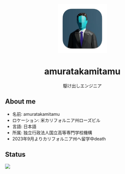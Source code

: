 <p align="center">
    <img src="icon.png" height="160">
    <h1 align="center">amuratakamitamu</h1>
    <p align="center">駆け出しエンジニア</p>
</p>

## About me
- 名前: amuratakamitamu
- ロケーション: 米カリフォルニア州ローズビル
- 言語: 日本語
- 所属: 独立行政法人国立高等専門学校機構
- 2023年9月よりカリフォルニア州へ留学中death

## Status
<a href="https://atcoder.jp/users/amuratakamitamu" target="_blank" title="amuratakamitamu"><img src="https://img.shields.io/endpoint?url=https%3A%2F%2Fatcoder-badges.now.sh%2Fapi%2Fatcoder%2Fjson%2Famuratakamitamu" /></a>
